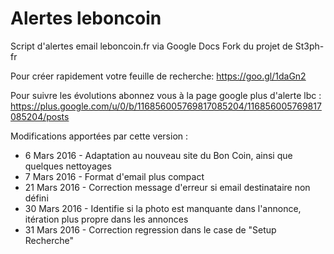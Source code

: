 Alertes leboncoin
====================

Script d'alertes email leboncoin.fr via Google Docs
Fork du projet de St3ph-fr

Pour créer rapidement votre feuille de recherche: https://goo.gl/1daGn2

Pour suivre les évolutions abonnez vous à la page google plus d'alerte lbc : https://plus.google.com/u/0/b/116856005769817085204/116856005769817085204/posts

Modifications apportées par cette version :
 * 6 Mars 2016 - Adaptation au nouveau site du Bon Coin, ainsi que quelques nettoyages
 * 7 Mars 2016 - Format d'email plus compact
 * 21 Mars 2016 - Correction message d'erreur si email destinataire non défini
 * 30 Mars 2016 - Identifie si la photo est manquante dans l'annonce, itération plus propre dans les annonces
 * 31 Mars 2016 - Correction regression dans le case de "Setup Recherche"
